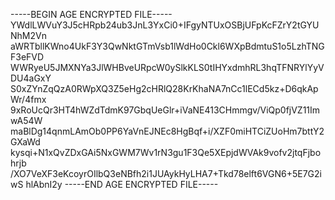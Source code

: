 -----BEGIN AGE ENCRYPTED FILE-----
YWdlLWVuY3J5cHRpb24ub3JnL3YxCi0+IFgyNTUxOSBjUFpKcFZrY2tGYUNhM2Vn
aWRTbllKWno4UkF3Y3QwNktGTmVsb1lWdHo0Ckl6WXpBdmtuS1o5LzhTNGF3eFVD
WWRyeU5JMXNYa3JlWHBveURpcW0ySlkKLS0tIHYxdmhRL3hqTFNRYlYyVDU4aGxY
S0xZYnZqQzA0RWpXQ3Z5eHg2cHRlQ28KrKhaNA7nCc1lECd5kz+D6qkApWr/4fmx
9xRoUcQr3HT4hWZdTdmK97GbqUeGlr+iVaNE413CHmmgv/ViQp0fjVZ11ImwA54W
maBlDg14qnmLAmOb0PP6YaVnEJNEc8HgBqf+i/XZF0miHTCiZUoHm7bttY2GXaWd
kysqi+N1xQvZDxGAi5NxGWM7Wv1rN3gu1F3Qe5XEpjdWVAk9vofv2jtqFjbohrjb
/XO7VeXF3eKcoyrOIlbQ3eNBfh2i1JUAykHyLHA7+Tkd78elft6VGN6+5E7G2iwS
hlAbnI2y
-----END AGE ENCRYPTED FILE-----
